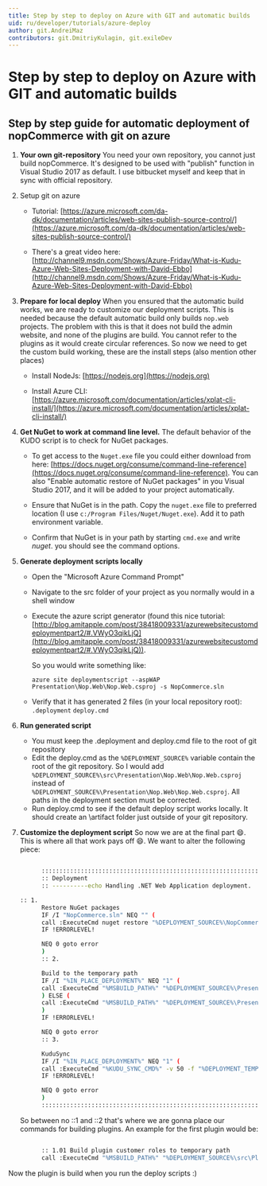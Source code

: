 ```yaml
---
title: Step by step to deploy on Azure with GIT and automatic builds
uid: ru/developer/tutorials/azure-deploy
author: git.AndreiMaz
contributors: git.DmitriyKulagin, git.exileDev
---
```


# Step by step to deploy on Azure with GIT and automatic builds

## Step by step guide for automatic deployment of nopCommerce with git on azure

1. **Your own git-repository** You need your own repository, you cannot just build nopCommerce. It's designed to be used with "publish" function in Visual Studio 2017 as default. I use bitbucket myself and keep that in sync with official repository.

1. Setup git on azure
    - Tutorial: [https://azure.microsoft.com/da-dk/documentation/articles/web-sites-publish-source-control/](https://azure.microsoft.com/da-dk/documentation/articles/web-sites-publish-source-control/)

    - There's a great video here: [http://channel9.msdn.com/Shows/Azure-Friday/What-is-Kudu-Azure-Web-Sites-Deployment-with-David-Ebbo](http://channel9.msdn.com/Shows/Azure-Friday/What-is-Kudu-Azure-Web-Sites-Deployment-with-David-Ebbo)

1. **Prepare for local deploy** When you ensured that the automatic build works, we are ready to customize our deployment scripts. This is needed because the default automatic build only builds `nop.web` projects. The problem with this is that it does not build the admin website, and none of the plugins are build. You cannot refer to the plugins as it would create circular references. So now we need to get the custom build working, these are the install steps (also mention other places)
    - Install NodeJs: [https://nodejs.org](https://nodejs.org)

    - Install Azure CLI: [https://azure.microsoft.com/documentation/articles/xplat-cli-install/](https://azure.microsoft.com/documentation/articles/xplat-cli-install/)

1. **Get NuGet to work at command line level.** The default behavior of the KUDO script is to check for NuGet packages.
   - To get access to the `Nuget.exe` file you could either download from here: [https://docs.nuget.org/consume/command-line-reference](https://docs.nuget.org/consume/command-line-reference). You can also "Enable automatic restore of NuGet packages" in you Visual Studio 2017, and it will be added to your project automatically.

   - Ensure that NuGet is in the path. Copy the `nuget.exe` file to preferred location (I use `c:/Program Files/Nuget/Nuget.exe`). Add it to path environment variable.
   - Confirm that NuGet is in your path by starting `cmd.exe` and write *nuget*. you should see the command options.

1. **Generate deployment scripts locally**
    - Open the "Microsoft Azure Command Prompt"
    - Navigate to the src folder of your project as you normally would in a shell window
    - Execute the azure script generator (found this nice tutorial: [http://blog.amitapple.com/post/38418009331/azurewebsitecustomdeploymentpart2/#.VWyO3qikLjQ](http://blog.amitapple.com/post/38418009331/azurewebsitecustomdeploymentpart2/#.VWyO3qikLjQ)).

        So you would write something like:

        `azure site deploymentscript --aspWAP Presentation\Nop.Web\Nop.Web.csproj -s NopCommerce.sln`
    - Verify that it has generated 2 files (in your local repository root): `.deployment` `deploy.cmd`
1. **Run generated script**
    - You must keep the .deployment and deploy.cmd file to the root of git repository
    - Edit the deploy.cmd as the `%DEPLOYMENT_SOURCE%` variable contain the root of the git repository. So I would add `%DEPLOYMENT_SOURCE%\src\Presentation\Nop.Web\Nop.Web.csproj` instead of `%DEPLOYMENT_SOURCE%\Presentation\Nop.Web\Nop.Web.csproj`. All paths in the deployment section must be corrected.
    - Run deploy.cmd to see if the default deploy script works locally. It should create an \artifact folder just outside of your git repository.

1. **Customize the deployment script** So now we are at the final part :smile:. This is where all that work pays off :smile:. We want to alter the following piece:

    ```sh

          ::::::::::::::::::::::::::::::::::::::::::::::::::::::::::::::::::::::::::::::::::::::::::::::::::::::::::::::::::::::::::::::::::
          :: Deployment
          :: ----------echo Handling .NET Web Application deployment.

    :: 1. 
          Restore NuGet packages
          IF /I "NopCommerce.sln" NEQ "" (
          call :ExecuteCmd nuget restore "%DEPLOYMENT_SOURCE%\NopCommerce.sln"
          IF !ERRORLEVEL!

          NEQ 0 goto error
          )
          :: 2.

          Build to the temporary path
          IF /I "%IN_PLACE_DEPLOYMENT%" NEQ "1" (
          call :ExecuteCmd "%MSBUILD_PATH%" "%DEPLOYMENT_SOURCE%\Presentation\Nop.Web\Nop.Web.csproj" /nologo /verbosity:m /t:Build /t:pipelinePreDeployCopyAllFilesToOneFolder /p:_PackageTempDir="%DEPLOYMENT_TEMP%";AutoParameterizationWebConfigConnectionStrings=false;Configuration=Release /p:SolutionDir="%DEPLOYMENT_SOURCE%\.\\" %SCM_BUILD_ARGS%
          ) ELSE (
          call :ExecuteCmd "%MSBUILD_PATH%" "%DEPLOYMENT_SOURCE%\Presentation\Nop.Web\Nop.Web.csproj" /nologo /verbosity:m /t:Build /p:AutoParameterizationWebConfigConnectionStrings=false;Configuration=Release /p:SolutionDir="%DEPLOYMENT_SOURCE%\.\\" %SCM_BUILD_ARGS%
          )
          IF !ERRORLEVEL!

          NEQ 0 goto error
          :: 3.

          KuduSync
          IF /I "%IN_PLACE_DEPLOYMENT%" NEQ "1" (
          call :ExecuteCmd "%KUDU_SYNC_CMD%" -v 50 -f "%DEPLOYMENT_TEMP%" -t "%DEPLOYMENT_TARGET%" -n "%NEXT_MANIFEST_PATH%" -p "%PREVIOUS_MANIFEST_PATH%" -i ".git;.hg;.deployment;deploy.cmd"
          IF !ERRORLEVEL!

          NEQ 0 goto error
          )
          ::::::::::::::::::::::::::::::::::::::::::::::::::::::::::::::::::::::::::::::::::::::::::::::::::::::::::::::::::::::::::::::::::

    ```

    So between no ::1 and ::2 that's where we are gonna place our commands for building plugins. An example for the first plugin would be:

    ```sh

          :: 1.01 Build plugin customer roles to temporary path
          call :ExecuteCmd "%MSBUILD_PATH%" "%DEPLOYMENT_SOURCE%\src\Plugins\Nop.Plugin.DiscountRules.CustomerRoles\Nop.Plugin.DiscountRules.CustomerRoles.csproj" /nologo /verbosity:m /t:Build /p:AutoParameterizationWebConfigConnectionStrings=false;Configuration=Release /p:SolutionDir="%DEPLOYMENT_SOURCE%\.\\" %SCM_BUILD_ARGS%

    ```

Now the plugin is build when you run the deploy scripts :)
